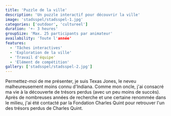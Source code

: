 ```yaml
---
title: 'Puzzle de la ville'
description: 'Un puzzle interactif pour découvrir la ville'
image: 'stadsspel/stadsspel-1.jpg'
categories: ['outdoor', 'cultureel']
duration: '+- 3 heures'
groupSize: 'Max. 25 participants par animateur'
availability: 'Toute l'année'
features:
  - 'Tâches interactives'
  - 'Exploration de la ville'
  - 'Travail d'équipe'
  - 'Élément de compétition'
gallery: ['stadsspel/stadsspel-2.jpg']
---
```


Permettez-moi de me présenter, je suis Texas Jones, le neveu malheureusement moins connu d'Indiana. Comme mon oncle, j'ai consacré ma vie à la découverte de trésors perdus (avec un peu moins de succès). Après de nombreuses années de recherche et une certaine renommée dans le milieu, j'ai été contacté par la Fondation Charles Quint pour retrouver l'un des trésors perdus de Charles Quint.
